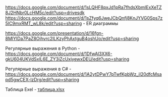 https://docs.google.com/document/d/1sLQHF8pxJd1pRa7fhdsXbmIExXeTZ8J2HNbr0LcHM5c/edit?usp=drivesdk
https://docs.google.com/document/d/1sZfyq6JweJCbQnfj8KnJYVG0Sps7z5IC9mxRMT_wL8k/edit?usp=sharing - ER диаграммы

https://docs.google.com/presentation/d/16fgn-8MlYIDa7PaZ8Oihvrc2ILKzyPhAxtguB4oshUo/edit?usp=sharing

Регулярные выражения в Python - https://docs.google.com/document/d/1DfwAl3XX6-gkU604UKVdSxlL6E_ZY3iZcUxjyewxDEU/edit?usp=sharing

Регулярные выражения в C# - https://docs.google.com/document/d/1A2ytDPwY7pTwfKpbWz_il20dfcMsapd5gwCEX-lzDrg/edit?usp=sharing

Таблица Exel - [таблица.xlsx](https://github.com/Roy42022p/Akbar-Khuzurzhanov/files/10078407/default.xlsx)
